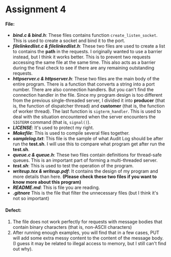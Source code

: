 # Assignment 4

#### File:
* ***bind.c & bind.h***:
    These files contains function `create_listen_socket`. This is used to create a socket and bind it to the port.
* ***filelinkedlist.c & filelinkedlist.h***:
    These two files are used to create a list to contains the **path** in the requests. I originally wanted to use a barrier instead, but I think it works better. This is to prevent two requests accessing the same file at the same time. This also acts as a barrier during the final check to see if there are any remaining outstanding requests.
* ***httpserver.c & httpserver.h***:
    These two files are the main body of the entire program. There is a function that converts a string into a port number. There are also connection handlers. But you can't find the connection handler in the file. Since my program design is too different from the previous single-threaded server, I divided it into **producer** (that is, the function of dispatcher thread) and **customer** (that is, the function of worker thread). The last function is `sigterm_handler`. This is used to deal with the situation encountered when the server encounters the `SIGTERM` command (that is, `signal()`).
* ***LICENSE***:
    It's used to protect my right.
* ***Makefile***:
    This is used to compile several files together.
* ***samplelog.txt***:
    This file is the sample of what Audit Log should be after run the **test.sh**. I will use this to compare what program get after run the **test.sh**.
* ***queue.c & queue.h***:
    These two files contain definitions for thread-safe queues. This is an important part of forming a multi-threaded server.
* ***test.sh***:
    This is used to test the operation of the program.
* ***writeup.tex & writeup.pdf***:
    It contains the design of my program and more details than here. **(Please check these two files if you want to know more about this program)**
* ***README.md***:
    This is file you are reading.
* ***.gitnore***
    This is the file that filter the unnecessary files (but I think it's not so important)

#### Defect:
1. The file does not work perfectly for requests with message bodies that contain binary characters (that is, non-ASCII characters)
2. After running enough examples, you will find that in a few cases, PUT will add some extra messy content to the content of the message body. (I guess it may be related to illegal access to memory, but I still can't find out why).